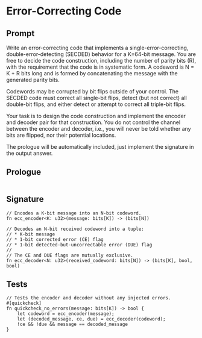 # Error-Correcting Code

## Prompt

Write an error-correcting code that implements a single-error-correcting, double-error-detecting (SECDED) behavior for a K=64-bit message.
You are free to decide the code construction, including the number of parity bits (R), with the requirement that the code is in systematic form.
A codeword is N = K + R bits long and is formed by concatenating the message with the generated parity bits.

Codewords may be corrupted by bit flips outside of your control.
The SECDED code must correct all single-bit flips, detect (but not correct) all double-bit flips, and either detect or attempt to correct all triple-bit flips.

Your task is to design the code construction and implement the encoder and decoder pair for that construction.
You do not control the channel between the encoder and decoder, i.e., you will never be told whether any bits are flipped, nor their potential locations.

The prologue will be automatically included, just implement the signature in the output answer.

## Prologue

```dslx
```

## Signature

```dslx-snippet
// Encodes a K-bit message into an N-bit codeword.
fn ecc_encoder<K: u32>(message: bits[K]) -> (bits[N])

// Decodes an N-bit received codeword into a tuple:
// * K-bit message
// * 1-bit corrected error (CE) flag
// * 1-bit detected-but-uncorrectable error (DUE) flag
//
// The CE and DUE flags are mutually exclusive.
fn ecc_decoder<N: u32>(received_codeword: bits[N]) -> (bits[K], bool, bool)
```

## Tests

```dslx-snippet
// Tests the encoder and decoder without any injected errors.
#[quickcheck]
fn quickcheck_no_errors(message: bits[K]) -> bool {
    let codeword = ecc_encoder(message);
    let (decoded_message, ce, due) = ecc_decoder(codeword);
    !ce && !due && message == decoded_message
}
```
